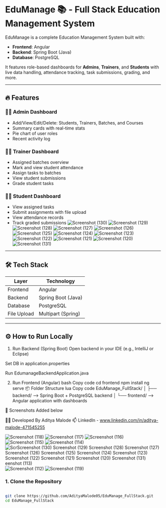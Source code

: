 # EduManage 📚 - Full Stack Education Management System

EduManage is a complete Education Management System built with:

- **Frontend**: Angular
- **Backend**: Spring Boot (Java)
- **Database**: PostgreSQL

It features role-based dashboards for **Admins**, **Trainers**, and **Students** with live data handling, attendance tracking, task submissions, grading, and more.

---

## 🔥 Features

### 👨‍💼 Admin Dashboard
- Add/View/Edit/Delete: Students, Trainers, Batches, and Courses
- Summary cards with real-time stats
- Pie chart of user roles
- Recent activity log

### 🧑‍🏫 Trainer Dashboard
- Assigned batches overview
- Mark and view student attendance
- Assign tasks to batches
- View student submissions
- Grade student tasks

### 🧑‍🎓 Student Dashboard
- View assigned tasks
- Submit assignments with file upload
- View attendance records
- Track graded submissions
![Screenshot (130)](https://github.com/user-attachments/assets/e078aee7-49f4-46be-be0e-44cd5cbdb6a4)
![Screenshot (129)](https://github.com/user-attachments/assets/ed33e63f-ab97-470f-a5f0-bc236068072d)
![Screenshot (128)](https://github.com/user-attachments/assets/7dfba8ee-a626-403b-b132-5b3f64a0941a)
![Screenshot (127)](https://github.com/user-attachments/assets/679f1dd0-3a3b-43ea-a335-409fe9323169)
![Screenshot (126)](https://github.com/user-attachments/assets/155c4445-fc86-4b19-aed2-3f79f55a5b29)
![Screenshot (125)](https://github.com/user-attachments/assets/907b03d8-9d82-4af7-aee7-47ec94806790)
![Screenshot (124)](https://github.com/user-attachments/assets/cdda3a7d-fa7a-4405-9964-31bd052af68d)
![Screenshot (123)](https://github.com/user-attachments/assets/088680cd-5b03-42fa-bfe3-264ba64043c2)
![Screenshot (122)](https://github.com/user-attachments/assets/2f101424-938a-45f1-a5c0-a536f2f212f3)
![Screenshot (121)](https://github.com/user-attachments/assets/343d19cf-23b0-4f54-8a29-ea3e792c8275)
![Screenshot (120)](https://github.com/user-attachments/assets/37d85e61-1e5d-4ce6-9f01-8ea34e81ffbc)
![Screenshot (131)](https://github.com/user-attachments/assets/39c41116-f2f2-4e86-96c4-dc0874ece65b)

---

## 🛠️ Tech Stack

| Layer       | Technology          |
|-------------|---------------------|
| Frontend    | Angular             |
| Backend     | Spring Boot (Java)  |
| Database    | PostgreSQL          |
| File Upload | Multipart (Spring)  |

---

## ⚙️ How to Run Locally

1. Run Backend (Spring Boot)
Open backend in your IDE (e.g., IntelliJ or Eclipse)

Set DB in application.properties

Run EdumanageBackendApplication.java

2. Run Frontend (Angular)
bash
Copy code
cd frontend
npm install
ng serve
📦 Folder Structure
lua
Copy code
EduManage_FullStack/
│
├── backend/       --> Spring Boot + PostgreSQL backend
│
└── frontend/      --> Angular application with dashboards

📸 Screenshots
Added below

👨‍💻 Developed By
Aditya Malode
📫 LinkedIn - www.linkedin.com/in/aditya-malode-471545255

![Screenshot (118)](https://github.com/user-attachments/assets/34570e5c-77a0-4de2-9853-f2f294efd11b)
![Screenshot (117)](https://github.com/user-attachments/assets/b4cc7026-368d-4164-881c-a9dc2673f162)
![Screenshot (116)](https://github.com/user-attachments/assets/1149e13d-3acc-43d1-98ac-adb678d2b260)
![Screenshot (115)](https://github.com/user-attachments/assets/3d6d8e37-13c9-4767-9b62-b7bbea80bf81)
![Screenshot (114)](https://github.com/user-attachments/assets/33da95bb-1dfe-4631-bba8-e9ba7b00d70a)
![Scr![Screenshot (130)](https://github.com/user-attachments/assets/867630ba-04b9-4cc8-bb3b-d079708f3c69)
![Screenshot (129)](https://github.com/user-attachments/assets/996fe02d-1fb5-4a18-a599-ac75d81dd018)
![Screenshot (128)](https://github.com/user-attachments/assets/4971acc2-cd5b-472e-b476-c8b539f67392)
![Screenshot (127)](https://github.com/user-attachments/assets/b9c21598-efe1-4c26-941b-4971913092c5)
![Screenshot (126)](https://github.com/user-attachments/assets/61c17a38-2430-4863-aef1-30f7b3c73396)
![Screenshot (125)](https://github.com/user-attachments/assets/0742bd83-3e08-4cc5-bb6f-d3279d0003f5)
![Screenshot (124)](https://github.com/user-attachments/assets/f4956a77-4a81-4f6d-841c-571a778d2084)
![Screenshot (123)](https://github.com/user-attachments/assets/0bf2b2e8-9bad-4adf-a93a-86d2e3baaa5b)
![Screenshot (122)](https://github.com/user-attachments/assets/59747818-6303-4855-9bad-40995a2d4a5f)
![Screenshot (121)](https://github.com/user-attachments/assets/7d4eebf9-885c-49d3-9f40-7e7ab082a1e5)
![Screenshot (120)](https://github.com/user-attachments/assets/fca07e59-bc52-4edb-b6e2-2c610f53df55)
![Screenshot (131)](https://github.com/user-attachments/assets/be14c787-5329-48b1-8707-8080f842cd77)
eenshot (113)](https://github.com/user-attachments/assets/5680efe2-ed94-4ff3-8646-e36547fd8950)
![Screenshot (112)](https://github.com/user-attachments/assets/62d49261-02a8-4f08-a59a-4821da2c9802)
![Screenshot (119)](https://github.com/user-attachments/assets/bbd6ebb8-631a-48c7-9ecf-15ec8e98c47a)


### 1. Clone the Repository
```bash

git clone https://github.com/AdityaMalode05/EduManage_FullStack.git
cd EduManage_FullStack
